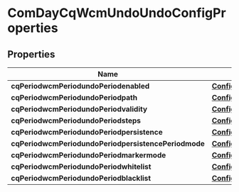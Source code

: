 
# ComDayCqWcmUndoUndoConfigProperties

## Properties
Name | Type | Description | Notes
------------ | ------------- | ------------- | -------------
**cqPeriodwcmPeriodundoPeriodenabled** | [**ConfigNodePropertyBoolean**](ConfigNodePropertyBoolean.md) |  |  [optional]
**cqPeriodwcmPeriodundoPeriodpath** | [**ConfigNodePropertyString**](ConfigNodePropertyString.md) |  |  [optional]
**cqPeriodwcmPeriodundoPeriodvalidity** | [**ConfigNodePropertyInteger**](ConfigNodePropertyInteger.md) |  |  [optional]
**cqPeriodwcmPeriodundoPeriodsteps** | [**ConfigNodePropertyInteger**](ConfigNodePropertyInteger.md) |  |  [optional]
**cqPeriodwcmPeriodundoPeriodpersistence** | [**ConfigNodePropertyString**](ConfigNodePropertyString.md) |  |  [optional]
**cqPeriodwcmPeriodundoPeriodpersistencePeriodmode** | [**ConfigNodePropertyBoolean**](ConfigNodePropertyBoolean.md) |  |  [optional]
**cqPeriodwcmPeriodundoPeriodmarkermode** | [**ConfigNodePropertyString**](ConfigNodePropertyString.md) |  |  [optional]
**cqPeriodwcmPeriodundoPeriodwhitelist** | [**ConfigNodePropertyArray**](ConfigNodePropertyArray.md) |  |  [optional]
**cqPeriodwcmPeriodundoPeriodblacklist** | [**ConfigNodePropertyArray**](ConfigNodePropertyArray.md) |  |  [optional]



